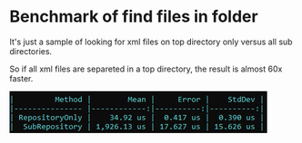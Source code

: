 # Benchmark of find files in folder

It's just a sample of looking for xml files on top directory only versus all sub directories.

So if all xml files are separeted in a top directory, the result is almost 60x faster.

![Image 1](./assets/img1.jpg)